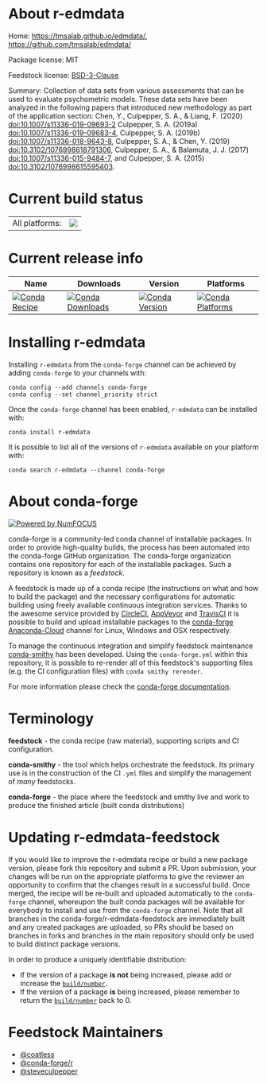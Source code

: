 About r-edmdata
===============

Home: https://tmsalab.github.io/edmdata/, https://github.com/tmsalab/edmdata/

Package license: MIT

Feedstock license: [BSD-3-Clause](https://github.com/conda-forge/r-edmdata-feedstock/blob/master/LICENSE.txt)

Summary: Collection of data sets from various assessments that can be used to evaluate psychometric models. These data sets have been analyzed in the following papers that introduced new methodology as part of the application section: Chen, Y., Culpepper, S. A., & Liang, F. (2020) <doi:10.1007/s11336-019-09693-2> Culpepper, S. A. (2019a) <doi:10.1007/s11336-019-09683-4>, Culpepper, S. A. (2019b) <doi:10.1007/s11336-018-9643-8>, Culpepper, S. A., & Chen, Y. (2019) <doi:10.3102/1076998618791306>, Culpepper, S. A., & Balamuta, J. J. (2017) <doi:10.1007/s11336-015-9484-7>, and Culpepper, S. A. (2015) <doi:10.3102/1076998615595403>.

Current build status
====================


<table><tr><td>All platforms:</td>
    <td>
      <a href="https://dev.azure.com/conda-forge/feedstock-builds/_build/latest?definitionId=11543&branchName=master">
        <img src="https://dev.azure.com/conda-forge/feedstock-builds/_apis/build/status/r-edmdata-feedstock?branchName=master">
      </a>
    </td>
  </tr>
</table>

Current release info
====================

| Name | Downloads | Version | Platforms |
| --- | --- | --- | --- |
| [![Conda Recipe](https://img.shields.io/badge/recipe-r--edmdata-green.svg)](https://anaconda.org/conda-forge/r-edmdata) | [![Conda Downloads](https://img.shields.io/conda/dn/conda-forge/r-edmdata.svg)](https://anaconda.org/conda-forge/r-edmdata) | [![Conda Version](https://img.shields.io/conda/vn/conda-forge/r-edmdata.svg)](https://anaconda.org/conda-forge/r-edmdata) | [![Conda Platforms](https://img.shields.io/conda/pn/conda-forge/r-edmdata.svg)](https://anaconda.org/conda-forge/r-edmdata) |

Installing r-edmdata
====================

Installing `r-edmdata` from the `conda-forge` channel can be achieved by adding `conda-forge` to your channels with:

```
conda config --add channels conda-forge
conda config --set channel_priority strict
```

Once the `conda-forge` channel has been enabled, `r-edmdata` can be installed with:

```
conda install r-edmdata
```

It is possible to list all of the versions of `r-edmdata` available on your platform with:

```
conda search r-edmdata --channel conda-forge
```


About conda-forge
=================

[![Powered by NumFOCUS](https://img.shields.io/badge/powered%20by-NumFOCUS-orange.svg?style=flat&colorA=E1523D&colorB=007D8A)](http://numfocus.org)

conda-forge is a community-led conda channel of installable packages.
In order to provide high-quality builds, the process has been automated into the
conda-forge GitHub organization. The conda-forge organization contains one repository
for each of the installable packages. Such a repository is known as a *feedstock*.

A feedstock is made up of a conda recipe (the instructions on what and how to build
the package) and the necessary configurations for automatic building using freely
available continuous integration services. Thanks to the awesome service provided by
[CircleCI](https://circleci.com/), [AppVeyor](https://www.appveyor.com/)
and [TravisCI](https://travis-ci.com/) it is possible to build and upload installable
packages to the [conda-forge](https://anaconda.org/conda-forge)
[Anaconda-Cloud](https://anaconda.org/) channel for Linux, Windows and OSX respectively.

To manage the continuous integration and simplify feedstock maintenance
[conda-smithy](https://github.com/conda-forge/conda-smithy) has been developed.
Using the ``conda-forge.yml`` within this repository, it is possible to re-render all of
this feedstock's supporting files (e.g. the CI configuration files) with ``conda smithy rerender``.

For more information please check the [conda-forge documentation](https://conda-forge.org/docs/).

Terminology
===========

**feedstock** - the conda recipe (raw material), supporting scripts and CI configuration.

**conda-smithy** - the tool which helps orchestrate the feedstock.
                   Its primary use is in the construction of the CI ``.yml`` files
                   and simplify the management of *many* feedstocks.

**conda-forge** - the place where the feedstock and smithy live and work to
                  produce the finished article (built conda distributions)


Updating r-edmdata-feedstock
============================

If you would like to improve the r-edmdata recipe or build a new
package version, please fork this repository and submit a PR. Upon submission,
your changes will be run on the appropriate platforms to give the reviewer an
opportunity to confirm that the changes result in a successful build. Once
merged, the recipe will be re-built and uploaded automatically to the
`conda-forge` channel, whereupon the built conda packages will be available for
everybody to install and use from the `conda-forge` channel.
Note that all branches in the conda-forge/r-edmdata-feedstock are
immediately built and any created packages are uploaded, so PRs should be based
on branches in forks and branches in the main repository should only be used to
build distinct package versions.

In order to produce a uniquely identifiable distribution:
 * If the version of a package **is not** being increased, please add or increase
   the [``build/number``](https://docs.conda.io/projects/conda-build/en/latest/resources/define-metadata.html#build-number-and-string).
 * If the version of a package **is** being increased, please remember to return
   the [``build/number``](https://docs.conda.io/projects/conda-build/en/latest/resources/define-metadata.html#build-number-and-string)
   back to 0.

Feedstock Maintainers
=====================

* [@coatless](https://github.com/coatless/)
* [@conda-forge/r](https://github.com/conda-forge/r/)
* [@steveculpepper](https://github.com/steveculpepper/)

